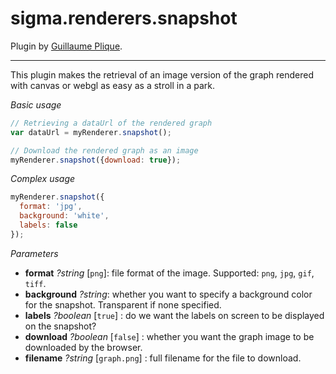 sigma.renderers.snapshot
========================

Plugin by [Guillaume Plique](https://github.com/Yomguithereal).

---

This plugin makes the retrieval of an image version of the graph rendered with canvas or webgl as easy as a stroll in a park.

*Basic usage*

```js
// Retrieving a dataUrl of the rendered graph
var dataUrl = myRenderer.snapshot();

// Download the rendered graph as an image
myRenderer.snapshot({download: true});
```

*Complex usage*

```js
myRenderer.snapshot({
  format: 'jpg',
  background: 'white',
  labels: false
});
```

*Parameters*

* **format** *?string* [`png`]: file format of the image. Supported: `png`, `jpg`, `gif`, `tiff`.
* **background** *?string*: whether you want to specify a background color for the snapshot. Transparent if none specified.
* **labels** *?boolean* [`true`] : do we want the labels on screen to be displayed on the snapshot?
* **download** *?boolean* [`false`] : whether you want the graph image to be downloaded by the browser.
* **filename** *?string* [`graph.png`] : full filename for the file to download.
